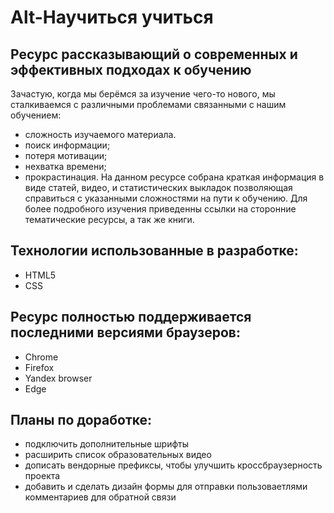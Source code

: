 # Alt-Научиться учиться
## Ресурс рассказывающий о современных и эффективных подходах к обучению
Зачастую, когда мы берёмся за изучение чего-то нового, мы сталкиваемся с различными проблемами
связанными с нашим обучением:
* сложность изучаемого материала.
* поиск информации;
* потеря мотивации;
* нехватка времени;
* прокрастинация.
На данном ресурсе собрана краткая информация в виде статей, видео, и статистических выкладок
позволяющая справиться с указанными сложностями на пути к обучению. Для более подробного
изучения приведенны ссылки на сторонние тематические ресурсы, а так же книги.
## Технологии использованные в разработке:
* HTML5
* CSS
## Ресурс полностью поддерживается последними версиями браузеров:
* Chrome
* Firefox
* Yandex browser
* Edge
## Планы по доработке:
* подключить дополнительные шрифты
* расширить список образовательных видео
* дописать вендорные префиксы, чтобы улучшить кроссбраузерность проекта
* добавить и сделать дизайн формы для отправки пользоваетлями комментариев для обратной связи
